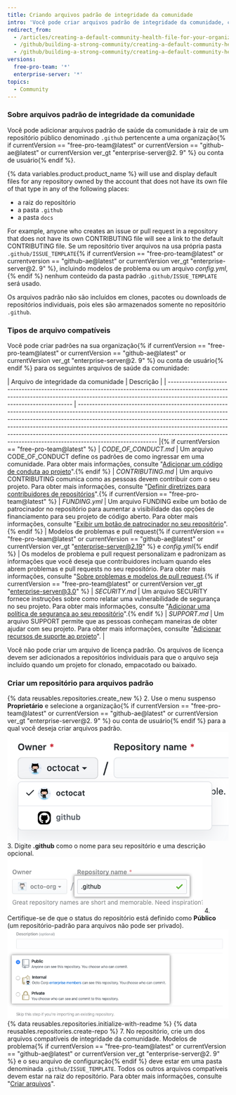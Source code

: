 ```yaml
---
title: Criando arquivos padrão de integridade da comunidade
intro: 'Você pode criar arquivos padrão de integridade da comunidade, como CONTRIBUTING e CODE_OF_CONDUCT. Default files will be used for any repository owned by the account that does not contain its own file of that type.'
redirect_from:
  - /articles/creating-a-default-community-health-file-for-your-organization
  - /github/building-a-strong-community/creating-a-default-community-health-file-for-your-organization
  - /github/building-a-strong-community/creating-a-default-community-health-file
versions:
  free-pro-team: '*'
  enterprise-server: '*'
topics:
  - Community
---
```


### Sobre arquivos padrão de integridade da comunidade

Você pode adicionar arquivos padrão de saúde da comunidade à raiz de um repositório público denominado `.github` pertencente a uma organização{% if currentVersion == "free-pro-team@latest" or currentVersion == "github-ae@latest" or currentVersion ver_gt "enterprise-server@2. 9" %} ou conta de usuário{% endif %}.

{% data variables.product.product_name %} will use and display default files for any repository owned by the account that does not have its own file of that type in any of the following places:
- a raiz do repositório
- a pasta `.github`
- a pasta `docs`

For example, anyone who creates an issue or pull request in a repository that does not have its own CONTRIBUTING file will see a link to the default CONTRIBUTING file. Se um repositório tiver arquivos na usa própria pasta `.github/ISSUE_TEMPLATE`{% if currentVersion == "free-pro-team@latest" or currentversion == "github-ae@latest" or currentVersion ver_gt "enterprise-server@2. 9" %}, incluindo modelos de problema ou um arquivo *config.yml*,{% endif %} nenhum conteúdo da pasta padrão `.github/ISSUE_TEMPLATE` será usado.

Os arquivos padrão não são incluídos em clones, pacotes ou downloads de repositórios individuais, pois eles são armazenados somente no repositório `.github`.

### Tipos de arquivo compatíveis

Você pode criar padrões na sua organização{% if currentVersion == "free-pro-team@latest" or currentVersion == "github-ae@latest" or currentVersion ver_gt "enterprise-server@2. 9" %} ou conta de usuário{% endif %} para os seguintes arquivos de saúde da comunidade:

| Arquivo de integridade da comunidade                                                                                                                                                                     | Descrição                                                                                                                                                                                                                                                                                                                                                                                                                          |
| -------------------------------------------------------------------------------------------------------------------------------------------------------------------------------------------------------- | ---------------------------------------------------------------------------------------------------------------------------------------------------------------------------------------------------------------------------------------------------------------------------------------------------------------------------------------------------------------------------------------------------------------------------------- |{% if currentVersion == "free-pro-team@latest" %}
| *CODE_OF_CONDUCT.md*                                                                                                                                                                                   | Um arquivo CODE_OF_CONDUCT define os padrões de como ingressar em uma comunidade. Para obter mais informações, consulte "[Adicionar um código de conduta ao projeto](/articles/adding-a-code-of-conduct-to-your-project/)".{% endif %}
| *CONTRIBUTING.md*                                                                                                                                                                                        | Um arquivo CONTRIBUTING comunica como as pessoas devem contribuir com o seu projeto. Para obter mais informações, consulte "[Definir diretrizes para contribuidores de repositórios](/articles/setting-guidelines-for-repository-contributors/)".{% if currentVersion == "free-pro-team@latest" %}
| *FUNDING.yml*                                                                                                                                                                                            | Um arquivo FUNDING exibe um botão de patrocinador no repositório para aumentar a visibilidade das opções de financiamento para seu projeto de código aberto. Para obter mais informações, consulte "[Exibir um botão de patrocinador no seu repositório](/articles/displaying-a-sponsor-button-in-your-repository)".{% endif %}
| Modelos de problemas e pull request{% if currentVersion == "free-pro-team@latest" or currentVersion == "github-ae@latest" or currentVersion ver_gt "enterprise-server@2.19" %} e *config.yml*{% endif %} | Os modelos de problema e pull request personalizam e padronizam as informações que você deseja que contribuidores incluam quando eles abrem problemas e pull requests no seu repositório. Para obter mais informações, consulte "[Sobre problemas e modelos de pull request](/articles/about-issue-and-pull-request-templates/).{% if currentVersion == "free-pro-team@latest" or currentVersion ver_gt "enterprise-server@3.0" %}
| *SECURITY.md*                                                                                                                                                                                            | Um arquivo SECURITY fornece instruções sobre como relatar uma vulnerabilidade de segurança no seu projeto. Para obter mais informações, consulte "[Adicionar uma política de segurança ao seu repositório](/code-security/getting-started/adding-a-security-policy-to-your-repository)".{% endif %}
| *SUPPORT.md*                                                                                                                                                                                             | Um arquivo SUPPORT permite que as pessoas conheçam maneiras de obter ajudar com seu projeto. Para obter mais informações, consulte "[Adicionar recursos de suporte ao projeto](/articles/adding-support-resources-to-your-project/)".                                                                                                                                                                                              |

Você não pode criar um arquivo de licença padrão. Os arquivos de licença devem ser adicionados a repositórios individuais para que o arquivo seja incluído quando um projeto for clonado, empacotado ou baixado.

### Criar um repositório para arquivos padrão

{% data reusables.repositories.create_new %}
2. Use o menu suspenso **Proprietário** e selecione a organização{% if currentVersion == "free-pro-team@latest" or currentVersion == "github-ae@latest" or currentVersion ver_gt "enterprise-server@2. 9" %} ou conta de usuário{% endif %} para a qual você deseja criar arquivos padrão. ![Menu suspenso Owner (Proprietário)](/assets/images/help/repository/create-repository-owner.png)
3. Digite **.github** como o nome para seu repositório e uma descrição opcional. ![Campo Create repository (Criar repositório)](/assets/images/help/repository/default-file-repository-name.png)
4. Certifique-se de que o status do repositório está definido como **Público** (um repositório-padrão para arquivos não pode ser privado). ![Botões de opção para selecionar status privado ou público](/assets/images/help/repository/create-repository-public-private.png)
{% data reusables.repositories.initialize-with-readme %}
{% data reusables.repositories.create-repo %}
7. No repositório, crie um dos arquivos compatíveis de integridade da comunidade. Modelos de problema{% if currentVersion == "free-pro-team@latest" or currentVersion == "github-ae@latest" or currentVersion ver_gt "enterprise-server@2. 9" %} e o seu arquivo de configuração{% endif %} deve estar em uma pasta denominada `.github/ISSUE_TEMPLATE`. Todos os outros arquivos compatíveis devem estar na raiz do repositório. Para obter mais informações, consulte "[Criar arquivos](/articles/creating-new-files/)".
